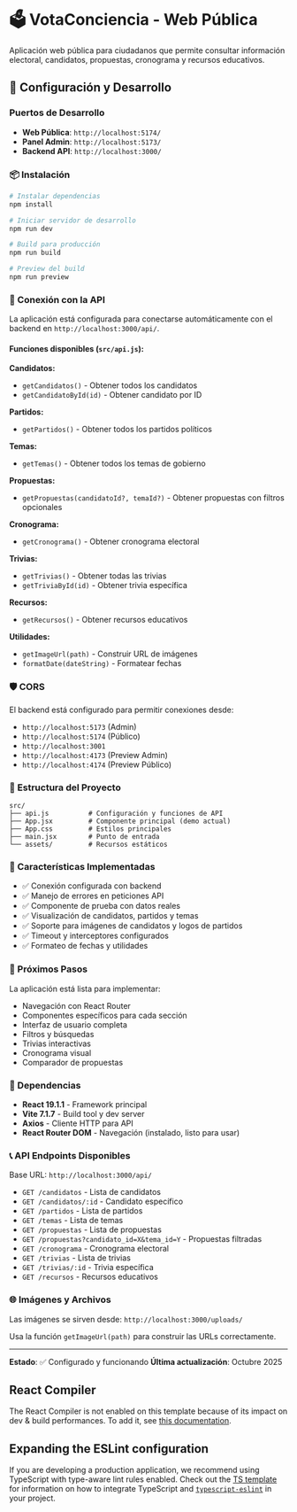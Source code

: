 # 🗳️ VotaConciencia - Web Pública

Aplicación web pública para ciudadanos que permite consultar información electoral, candidatos, propuestas, cronograma y recursos educativos.

## 🚀 Configuración y Desarrollo

### Puertos de Desarrollo
- **Web Pública**: `http://localhost:5174/`
- **Panel Admin**: `http://localhost:5173/`
- **Backend API**: `http://localhost:3000/`

### 📦 Instalación

```bash
# Instalar dependencias
npm install

# Iniciar servidor de desarrollo
npm run dev

# Build para producción
npm run build

# Preview del build
npm run preview
```

### 🔗 Conexión con la API

La aplicación está configurada para conectarse automáticamente con el backend en `http://localhost:3000/api/`.

#### Funciones disponibles (`src/api.js`):

**Candidatos:**
- `getCandidatos()` - Obtener todos los candidatos
- `getCandidatoById(id)` - Obtener candidato por ID

**Partidos:**
- `getPartidos()` - Obtener todos los partidos políticos

**Temas:**
- `getTemas()` - Obtener todos los temas de gobierno

**Propuestas:**
- `getPropuestas(candidatoId?, temaId?)` - Obtener propuestas con filtros opcionales

**Cronograma:**
- `getCronograma()` - Obtener cronograma electoral

**Trivias:**
- `getTrivias()` - Obtener todas las trivias
- `getTriviaById(id)` - Obtener trivia específica

**Recursos:**
- `getRecursos()` - Obtener recursos educativos

**Utilidades:**
- `getImageUrl(path)` - Construir URL de imágenes
- `formatDate(dateString)` - Formatear fechas

### 🛡️ CORS

El backend está configurado para permitir conexiones desde:
- `http://localhost:5173` (Admin)
- `http://localhost:5174` (Público)
- `http://localhost:3001`
- `http://localhost:4173` (Preview Admin)
- `http://localhost:4174` (Preview Público)

### 📁 Estructura del Proyecto

```
src/
├── api.js          # Configuración y funciones de API
├── App.jsx         # Componente principal (demo actual)
├── App.css         # Estilos principales
├── main.jsx        # Punto de entrada
└── assets/         # Recursos estáticos
```

### 🎯 Características Implementadas

- ✅ Conexión configurada con backend
- ✅ Manejo de errores en peticiones API
- ✅ Componente de prueba con datos reales
- ✅ Visualización de candidatos, partidos y temas
- ✅ Soporte para imágenes de candidatos y logos de partidos
- ✅ Timeout y interceptores configurados
- ✅ Formateo de fechas y utilidades

### 🚧 Próximos Pasos

La aplicación está lista para implementar:
- Navegación con React Router
- Componentes específicos para cada sección
- Interfaz de usuario completa
- Filtros y búsquedas
- Trivias interactivas
- Cronograma visual
- Comparador de propuestas

### 🔧 Dependencias

- **React 19.1.1** - Framework principal
- **Vite 7.1.7** - Build tool y dev server
- **Axios** - Cliente HTTP para API
- **React Router DOM** - Navegación (instalado, listo para usar)

### 📞 API Endpoints Disponibles

Base URL: `http://localhost:3000/api/`

- `GET /candidatos` - Lista de candidatos
- `GET /candidatos/:id` - Candidato específico
- `GET /partidos` - Lista de partidos
- `GET /temas` - Lista de temas
- `GET /propuestas` - Lista de propuestas
- `GET /propuestas?candidato_id=X&tema_id=Y` - Propuestas filtradas
- `GET /cronograma` - Cronograma electoral
- `GET /trivias` - Lista de trivias
- `GET /trivias/:id` - Trivia específica
- `GET /recursos` - Recursos educativos

### 🌐 Imágenes y Archivos

Las imágenes se sirven desde: `http://localhost:3000/uploads/`

Usa la función `getImageUrl(path)` para construir las URLs correctamente.

---

**Estado**: ✅ Configurado y funcionando
**Última actualización**: Octubre 2025

## React Compiler

The React Compiler is not enabled on this template because of its impact on dev & build performances. To add it, see [this documentation](https://react.dev/learn/react-compiler/installation).

## Expanding the ESLint configuration

If you are developing a production application, we recommend using TypeScript with type-aware lint rules enabled. Check out the [TS template](https://github.com/vitejs/vite/tree/main/packages/create-vite/template-react-ts) for information on how to integrate TypeScript and [`typescript-eslint`](https://typescript-eslint.io) in your project.
